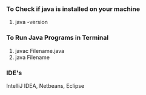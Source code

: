 ### To Check if java is installed on your machine
1. java -version

### To Run Java Programs in Terminal
1. javac Filename.java
2. java Filename

### IDE's
IntelliJ IDEA, Netbeans, Eclipse